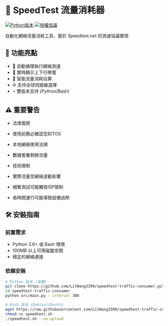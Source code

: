 # 🚀 SpeedTest 流量消耗器

[![Python版本](https://img.shields.io/badge/Python-3.6%2B-blue)](https://www.python.org/)
[![授權協議](https://img.shields.io/badge/License-MIT-green)](LICENSE)

自動化網絡流量消耗工具，基於 Speedtest.net 的測速協議實現

## 🌟 功能亮點
- 🔁 自動循環執行網絡測速
- 📶 實時顯示上下行帶寬
- 🧮 智能流量消耗估算
- 🌐 支持全球伺服器選擇
- ⚡ 雙版本支持 (Python/Bash)

## ⚠️ 重要警告
- 法律風險
- 使用前務必確認您的TOS

- 本地網絡使用法規

- 數據套餐剩餘流量

- 技術限制

-  實際流量受網絡波動影響

-  頻繁測試可能觸發ISP限制

-  長時間運行可能導致設備過熱

## 🛠️ 安裝指南

### 前置需求
- Python 3.6+ 或 Bash 環境
- 100MB 以上可用磁盤空間
- 穩定的網絡連接

### 依賴安裝
```bash
# Python 版本 (推薦)
git clone https://github.com/LilWang3399/speedtest-traffic-consumer.git
cd speedtest-traffic-consumer
python src/main.py --interval 300

# Bash 版本 (Debian/Ubuntu)
wget https://raw.githubusercontent.com/LilWang3399/speedtest-traffic-consumer/main/scripts/speedtest.sh
chmod +x speedtest.sh
./speedtest.sh --no-upload
